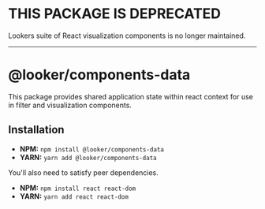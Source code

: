 # THIS PACKAGE IS DEPRECATED

Lookers suite of React visualization components is no longer maintained.

---

# @looker/components-data

This package provides shared application state within react context for use in filter and visualization components.

## Installation

- **NPM:** `npm install @looker/components-data`
- **YARN:** `yarn add @looker/components-data`

You'll also need to satisfy peer dependencies.

- **NPM:** `npm install react react-dom `
- **YARN:** `yarn add react react-dom`
